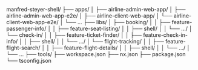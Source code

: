 



manfred-steyer-shell/
├── apps/
│ ├── airline-admin-web-app/
│ ├── airline-admin-web-app-e2e/
│ ├── airline-client-web-app/
│ └── airline-client-web-app-e2e/
│ └── ...
├── libs/
│ ├── booking/
│ │ ├── feature-passenger-info/
│ │ ├── feature-seat-listing/
│ │ ├── shell/
│ │ └── .../
│ └── check-in/
│ │ ├── feature-ticket-finder/
│ │ ├── feature-check-in-info/
│ │ ├── shell/
│ │ └── .../
│ └── flight-tracking/
│ │ ├── feature-flight-search/
│ │ ├── feature-flight-details/
│ │ ├── shell/
│ │ └── .../
│ └── ...
├── tools/
├── workspace.json
├── nx.json
├── package.json
└── tsconfig.json
